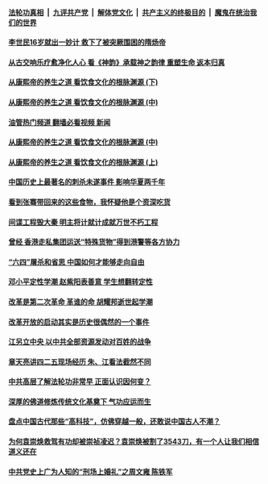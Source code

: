 ####  [法轮功真相](../../../../basic/blob/master/README.md?t=07280331) &nbsp;|&nbsp; [九评共产党](../../../../9ping.md/blob/master/README.md?t=07280331) &nbsp;|&nbsp; [解体党文化](../../../../jtdwh.md/blob/master/README.md?t=07280331)  &nbsp;|&nbsp; [共产主义的终极目的](../../../../gczydzjmd.md/blob/master/README.md?t=07280331) &nbsp;|&nbsp; [魔鬼在统治我们的世界](../../../../mgztzwmdsj.md/blob/master/README.md?t=07280331) 

#### [李世民16岁就出一妙计 救下了被突厥围困的隋炀帝](../pages/soh4/310445.md?t=07280331) 
#### [从古交响乐疗愈净化人心 看《神韵》承载神之韵律 重塑生命 返本归真](../pages/soh4/632114.md?t=07280331) 
#### [从康熙帝的养生之道 看饮食文化的根脉渊源  (下)](../pages/soh4/359749.md?t=07280331) 
#### [从康熙帝的养生之道 看饮食文化的根脉渊源  (中)](../pages/soh4/359716.md?t=07280331) 
#### [油管热门频道 翻墙必看视频 新闻](http://45.76.130.85:81/youtube.html?07280331)
#### [从康熙帝的养生之道 看饮食文化的根脉渊源  (中)](../pages/soh4/359716.md?t=07280331) 
#### [从康熙帝的养生之道 看饮食文化的根脉渊源  (上)](../pages/soh4/359647.md?t=07280331) 
#### [中国历史上最著名的刺杀未遂事件 影响华夏两千年](../pages/soh4/534236.md?t=07280331) 
#### [看到张骞带回来的这些食物，我怀疑他是个资深吃货](../pages/soh4/245069.md?t=07280331) 
#### [间谍工程毁大秦 明主将计就计成就万世不朽工程](../pages/soh4/521828.md?t=07280331) 
#### [曾经 香港走私集团运送“特殊货物”得到港警等各方协力](../pages/soh4/290497.md?t=07280331) 
#### [“六四”屠杀和省思 中国如何才能够走向自由](../pages/soh4/309530.md?t=07280331) 
#### [邓小平定性学潮 赵紫阳表善意 学生想翻转定性](../pages/soh4/309527.md?t=07280331) 
#### [改革是第二次革命 革谁的命 胡耀邦逝世起学潮](../pages/soh4/309524.md?t=07280331) 
#### [改革开放的启动其实是历史很偶然的一个事件](../pages/soh4/309521.md?t=07280331) 
#### [江另立中央 以中共全部资源发动对百姓的战争](../pages/soh4/309542.md?t=07280331) 
#### [章天亮讲四二五现场经历 朱、江看法截然不同](../pages/soh4/309539.md?t=07280331) 
#### [中共高层了解法轮功非常早 正面认识因何变？ ](../pages/soh4/309536.md?t=07280331) 
#### [深厚的佛道修炼传统文化基奠下 气功应运而生](../pages/soh4/290576.md?t=07280331) 
#### [盘点中国古代那些“高科技”，仿佛穿越一般，还敢说中国古人不潮？](../pages/soh4/245077.md?t=07280331) 
#### [为何袁崇焕救驾有功却被崇祯凌迟？袁崇焕被割了3543刀，有一个人让我们相信道义还在](../pages/soh4/220108.md?t=07280331) 
#### [中共党史上广为人知的“刑场上婚礼”之周文雍 陈铁军](../pages/soh4/423718.md?t=07280331) 
<img src='http://gfw-breaker.win/goodnews/indexes/soh4.md' width='0px' height='0px'/>
